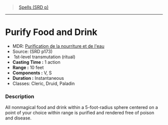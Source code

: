 ﻿---
!SpellVO
Level: 1
Type: transmutation
Ritual: ritual
CastingTime: 1 action
Range: 10 feet
Components: V, S
Duration: Instantaneous
Classes: Cleric, Druid, Paladin
Id: spells_vo.md#purify-food-and-drink
ParentLink: spells_vo.md#spells-srd-p
Name: Purify Food and Drink
ParentName: Spells (SRD p)
NameLevel: 1
AltName: "[Purification de la nourriture et de l'eau](hd_spells_purification_de_la_nourriture_et_de_leau.md)"
Source: (SRD p173)
Attributes: {}
---
> [Spells (SRD p)](srd_spells.md)

---

# Purify Food and Drink

- MDR: [Purification de la nourriture et de l'eau](hd_spells_purification_de_la_nourriture_et_de_leau.md)
- Source: (SRD p173)
-  1st-level transmutation (ritual)
- **Casting Time :** 1 action
- **Range :** 10 feet
- **Components :** V, S
- **Duration :** Instantaneous
- Classes: Cleric, Druid, Paladin

### Description

All nonmagical food and drink within a 5-foot-radius sphere centered on a point of your choice within range is purified and rendered free of poison and disease.

